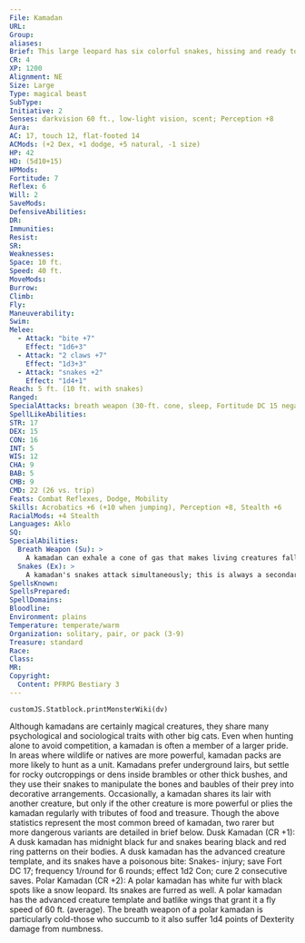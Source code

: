 ```yaml
---
File: Kamadan
URL: 
Group: 
aliases: 
Brief: This large leopard has six colorful snakes, hissing and ready to strike, sprouting from its shoulders.
CR: 4
XP: 1200
Alignment: NE
Size: Large
Type: magical beast
SubType: 
Initiative: 2
Senses: darkvision 60 ft., low-light vision, scent; Perception +8
Aura: 
AC: 17, touch 12, flat-footed 14
ACMods: (+2 Dex, +1 dodge, +5 natural, -1 size)
HP: 42
HD: (5d10+15)
HPMods: 
Fortitude: 7
Reflex: 6
Will: 2
SaveMods: 
DefensiveAbilities: 
DR: 
Immunities: 
Resist: 
SR: 
Weaknesses: 
Space: 10 ft.
Speed: 40 ft.
MoveMods: 
Burrow: 
Climb: 
Fly: 
Maneuverability: 
Swim: 
Melee: 
  - Attack: "bite +7"
    Effect: "1d6+3"
  - Attack: "2 claws +7"
    Effect: "1d3+3"
  - Attack: "snakes +2"
    Effect: "1d4+1"
Reach: 5 ft. (10 ft. with snakes)
Ranged: 
SpecialAttacks: breath weapon (30-ft. cone, sleep, Fortitude DC 15 negates, usable every 1d4 rounds), pounce
SpellLikeAbilities: 
STR: 17
DEX: 15
CON: 16
INT: 5
WIS: 12
CHA: 9
BAB: 5
CMB: 9
CMD: 22 (26 vs. trip)
Feats: Combat Reflexes, Dodge, Mobility
Skills: Acrobatics +6 (+10 when jumping), Perception +8, Stealth +6
RacialMods: +4 Stealth
Languages: Aklo
SQ: 
SpecialAbilities:
  Breath Weapon (Su): >
    A kamadan can exhale a cone of gas that makes living creatures fall asleep for 5 minutes (Fortitude DC 15 negates). Slapping or wounding awakens a creature put to sleep by this attack, but normal noise does not. This is a sleep effect. The save DC is Constitution-based.
  Snakes (Ex): >
    A kamadan's snakes attack simultaneously; this is always a secondary attack.  Kamadans are wicked hunters that enjoy stalking and toying with prey, especially when their quarry is relatively intelligent. When a kamadan attacks, it first uses its soporific breath, then pounces on any targets that remain awake. Kamadans stand about 3 feet at the shoulder, about 9 feet long and weighing up to 500 pounds.
SpellsKnown: 
SpellsPrepared: 
SpellDomains: 
Bloodline: 
Environment: plains
Temperature: temperate/warm
Organization: solitary, pair, or pack (3-9)
Treasure: standard
Race: 
Class: 
MR: 
Copyright:
  Content: PFRPG Bestiary 3
---
```

```dataviewjs
customJS.Statblock.printMonsterWiki(dv)
```
Although kamadans are certainly magical creatures, they share many psychological and sociological traits with other big cats. Even when hunting alone to avoid competition, a kamadan is often a member of a larger pride. In areas where wildlife or natives are more powerful, kamadan packs are more likely to hunt as a unit.  Kamadans prefer underground lairs, but settle for rocky outcroppings or dens inside brambles or other thick bushes, and they use their snakes to manipulate the bones and baubles of their prey into decorative arrangements. Occasionally, a kamadan shares its lair with another creature, but only if the other creature is more powerful or plies the kamadan regularly with tributes of food and treasure.  Though the above statistics represent the most common breed of kamadan, two rarer but more dangerous variants are detailed in brief below.  Dusk Kamadan (CR +1): A dusk kamadan has midnight black fur and snakes bearing black and red ring patterns on their bodies. A dusk kamadan has the advanced creature template, and its snakes have a poisonous bite: Snakes- injury; save Fort DC 17; frequency 1/round for 6 rounds; effect 1d2 Con; cure 2 consecutive saves.  Polar Kamadan (CR +2): A polar kamadan has white fur with black spots like a snow leopard. Its snakes are furred as well. A polar kamadan has the advanced creature template and batlike wings that grant it a fly speed of 60 ft. (average). The breath weapon of a polar kamadan is particularly cold-those who succumb to it also suffer 1d4 points of Dexterity damage from numbness.
